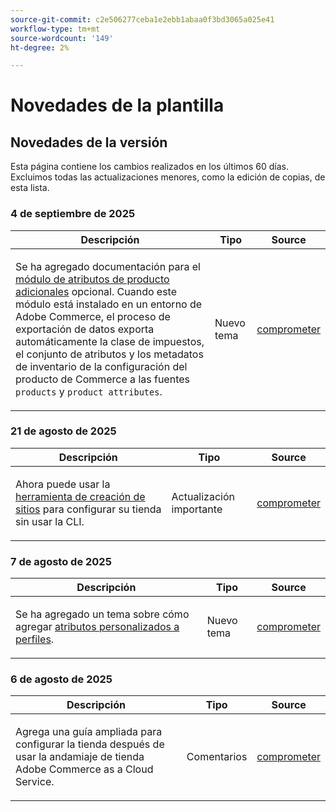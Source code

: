 ```yaml
---
source-git-commit: c2e506277ceba1e2ebb1abaa0f3bd3065a025e41
workflow-type: tm+mt
source-wordcount: '149'
ht-degree: 2%

---
```

# Novedades de la plantilla

## Novedades de la versión

Esta página contiene los cambios realizados en los últimos 60 días. Excluimos todas las actualizaciones menores, como la edición de copias, de esta lista.

### 4 de septiembre de 2025

<table style="table-layout:auto;">
  <thead>
    <tr>
      <th>Descripción</th>
      <th>Tipo</th>
      <th>Source</th>
    </tr>
  </thead>
  <tbody>
    <tr>
      <td><p>Se ha agregado documentación para el <a href="https://experienceleague.adobe.com/es/docs/commerce/saas-data-export/extensibility/add-tax-attribute-set-inventory-attributes">módulo de atributos de producto adicionales</a> opcional. Cuando este módulo está instalado en un entorno de Adobe Commerce, el proceso de exportación de datos exporta automáticamente la clase de impuestos, el conjunto de atributos y los metadatos de inventario de la configuración del producto de Commerce a las fuentes <code class="language-plaintext highlighter-rouge">products</code> y <code class="language-plaintext highlighter-rouge">product attributes</code>.</p>
</td>
      <td>
        Nuevo tema
      </td>
      <td><a href="https://github.com/AdobeDocs/commerce.en/commit/a77c6bd98622488214d89a077e1dfaa8338108fd">comprometer</a></td>
    </tr>
  </tbody>
</table>

### 21 de agosto de 2025

<table style="table-layout:auto;">
  <thead>
    <tr>
      <th>Descripción</th>
      <th>Tipo</th>
      <th>Source</th>
    </tr>
  </thead>
  <tbody>
    <tr>
      <td><p>Ahora puede usar la <a href="https://experienceleague.adobe.com/es/docs/commerce/cloud-service/storefront">herramienta de creación de sitios</a> para configurar su tienda sin usar la CLI.</p>
</td>
      <td>
        Actualización importante
      </td>
      <td><a href="https://github.com/AdobeDocs/commerce.en/commit/bf3954af26fba0aa943261a0673166c0537e692e">comprometer</a></td>
    </tr>
  </tbody>
</table>

### 7 de agosto de 2025

<table style="table-layout:auto;">
  <thead>
    <tr>
      <th>Descripción</th>
      <th>Tipo</th>
      <th>Source</th>
    </tr>
  </thead>
  <tbody>
    <tr>
      <td><p>Se ha agregado un tema sobre cómo agregar <a href="https://experienceleague.adobe.com/es/docs/commerce/data-connection/customize-data/custom-identities">atributos personalizados a perfiles</a>.</p>
</td>
      <td>
        Nuevo tema
      </td>
      <td><a href="https://github.com/AdobeDocs/commerce.en/commit/403b15368c52f3965e65a9175c82c2f6cd1773bb">comprometer</a></td>
    </tr>
  </tbody>
</table>

### 6 de agosto de 2025

<table style="table-layout:auto;">
  <thead>
    <tr>
      <th>Descripción</th>
      <th>Tipo</th>
      <th>Source</th>
    </tr>
  </thead>
  <tbody>
    <tr>
      <td><p>Agrega una guía ampliada para configurar la tienda después de usar la andamiaje de tienda Adobe Commerce as a Cloud Service.</p>
</td>
      <td>
        Comentarios
      </td>
      <td><a href="https://github.com/AdobeDocs/commerce.en/commit/ad0c36006a01491aee1ca1643c6a3ab63f39f7e4">comprometer</a></td>
    </tr>
  </tbody>
</table>
